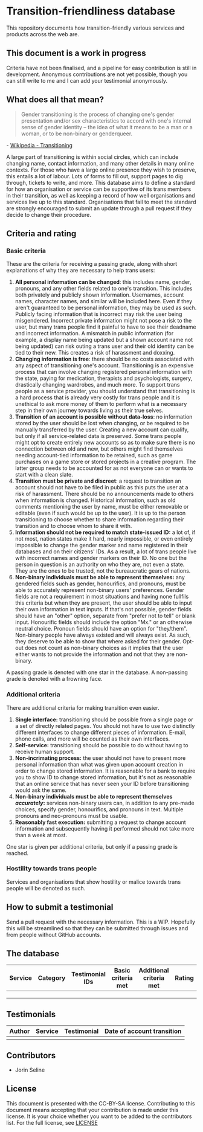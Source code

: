 # Transition-friendliness database
This repository documents how transition-friendly various services and products across the web are.

## This document is a work in progress
Criteria have not been finalised, and a pipeline for easy contribution is still in development. Anonymous contributions are not yet possible, though you can still write to me and I can add your testimonial anonymously.

## What does all that mean?
> Gender transitioning is the process of changing one's gender presentation and/or sex characteristics to accord with one's internal sense of gender identity – the idea of what it means to be a man or a woman, or to be non-binary or genderqueer.

\- [Wikipedia - Transitioning](https://en.wikipedia.org/wiki/Gender_transitioning)

A large part of transitioning is within social circles, which can include changing name, contact information, and many other details in many online contexts. For those who have a large online presence they wish to preserve, this entails a lot of labour. Lots of forms to fill out, support pages to dig through, tickets to write, and more. This database aims to define a standard for how an organisation or service can be supportive of its trans members in their transition, as well as keeping a record of how well organisations and services live up to this standard. Organisations that fail to meet the standard are strongly encouraged to submit an update through a pull request if they decide to change their procedure.

## Criteria and rating

### Basic criteria
These are the criteria for receiving a passing grade, along with short explanations of why they are necessary to help trans users:

1. **All personal information can be changed**: this includes name, gender, pronouns, and any other fields related to one's transition. This includes both privately and publicly shown information. Usernames, account names, character names, and similar will be included here. Even if they aren't guaranteed to be personal information, they may be used as such. Publicly facing information that is incorrect may risk the user being misgendered. Incorrect private information might not pose a risk to the user, but many trans people find it painful to have to see their deadname and incorrect information. A mismatch in public information (for example, a display name being updated but a shown account name not being updated) can risk outing a trans user and their old identity can be tied to their new. This creates a risk of harassment and doxxing.
2. **Changing information is free**: there should be no costs associated with any aspect of transitioning one's account. Transitioning is an expensive process that can involve changing registered personal information with the state, paying for medication, therapists and psychologists, surgery, drastically changing wardrobes, and much more. To support trans people as a service provider, you should understand that transitioning is a hard process that is already very costly for trans people and it is unethical to ask more money of them to perform what is a necessary step in their own journey towards living as their true selves.
3. **Transition of an account is possible without data-loss**: no information stored by the user should be lost when changing, or be required to be manually transferred by the user. Creating a new account can qualify, but only if all service-related data is preserved. Some trans people might opt to create entirely new accounts so as to make sure there is no connection between old and new, but others might find themselves needing account-tied information to be retained, such as game purchases on a game store or stored projects in a creative program. The latter group needs to be accounted for as not everyone can or wants to start with a clean slate.
4. **Transition must be private and discreet**: a request to transition an account should not have to be filed in public as this puts the user at a risk of harassment. There should be no announcements made to others when information is changed. Historical information, such as old comments mentioning the user by name, must be either removable or editable (even if such would be up to the user). It is up to the person transitioning to choose whether to share information regarding their transition and to choose whom to share it with.
5. **Information should not be required to match state-issued ID:** a lot of, if not most, nation states make it hard, nearly impossible, or even entirely impossible to change the gender marker and name registered in their databases and on their citizens' IDs. As a result, a lot of trans people live with incorrect names and gender markers on their ID. No one but the person in question is an authority on who they are, not even a state. They are the ones to be trusted, not the bureaucratic gears of nations.
6. **Non-binary individuals must be able to represent themselves:** any gendered fields such as gender, honourifics, and pronouns, must be able to accurately represent non-binary users' preferences. Gender fields are not a requirement in most situations and having none fullfils this criteria but when they are present, the user should be able to input their own information in text inputs. If that's not possible, gender fields should have an "other" option, separate from "prefer not to tell" or blank input. Honourific fields should include the option "Mx." or an otherwise neutral choice. Pronoun fields should have an option for "they/them". Non-binary people have always existed and will always exist. As such, they deserve to be able to show that where asked for their gender. Opt-out does not count as non-binary choices as it implies that the user either wants to not provide the information and not that they are non-binary.

A passing grade is denoted with one star in the database. A non-passing grade is denoted with a frowning face.

### Additional criteria
There are additional criteria for making transition even easier.
1. **Single interface:** transitioning should be possible from a single page or a set of directly related pages. You should not have to use two distinctly different interfaces to change different pieces of information. E-mail, phone calls, and more will be counted as their own interfaces.
2. **Self-service:** transitioning should be possible to do without having to receive human support.
3. **Non-incrimating process:** the user should not have to present more personal information than what was given upon account creation in order to change stored information. It is reasonable for a bank to require you to show ID to change stored information, but it's not as reasonable that an online service that has never seen your ID before transitioning would ask the same.
4. **Non-binary individuals must be able to represent themselves _accurately_:** services non-binary users can, in addition to any pre-made choices, specify gender, honourifics, and pronouns in text. Multiple pronouns and neo-pronouns must be usable.
5. **Reasonably fast execution:** submitting a request to change account information and subsequently having it performed should not take more than a week at most.

One star is given per additional criteria, but only if a passing grade is reached.

### Hostility towards trans people
Services and organisations that show hostility or malice towards trans people will be denoted as such.

## How to submit a testimonial
Send a pull request with the necessary information. This is a WIP. Hopefully this will be streamlined so that they can be submitted through issues and from people without GitHub accounts.

## The database
| Service | Category | Testimonial IDs | Basic criteria met | Additional criteria met | Rating |
|---------|----------|-----------------|--------------------|-------------------------|--------|
|         |          |                 |                    |                         |        |
|         |          |                 |                    |                         |        |
|         |          |                 |                    |                         |        |

## Testimonials

| Author | Service | Testimonial | Date of account transition |
|--------|---------|-------------|----------------------------|
|        |         |             |                            |

## Contributors
* Jorin Seline

## License
This document is presented with the CC-BY-SA license. Contributing to this document means accepting that your contribution is made under this license. It is your choice whether you want to be added to the contributors list. For the full license, see [LICENSE](./LICENSE)
